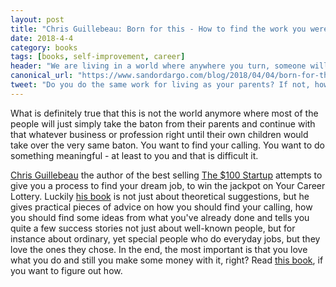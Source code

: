 ```yaml
---
layout: post
title: "Chris Guillebeau: Born for this - How to find the work you were meant to do"
date: 2018-4-4
category: books
tags: [books, self-improvement, career]
header: "We are living in a world where anywhere you turn, someone will bark in your face how successful he or she is. How much he likes his life and that if you are not a zillionaire by the age of 30 you are nothing but a douchebag. Okay, this might sound like a little bit of exaggeration, but not that much to be honest."
canonical_url: "https://www.sandordargo.com/blog/2018/04/04/born-for-this"
tweet: "Do you do the same work for living as your parents? If not, how did you find your calling? Have you found it in fact?"
---
```

What is definitely true that this is not the world anymore where most of the people will just simply take the baton from their parents and continue with that whatever business or profession right until their own children would take over the very same baton. You want to find your calling. You want to do something meaningful - at least to you and that is difficult it.

[Chris Guillebeau](https://chrisguillebeau.com/) the author of the best selling [The $100 Startup](http://amzn.to/2HxxTT0) attempts to give you a process to find your dream job, to win the jackpot on Your Career Lottery. Luckily [his book](http://amzn.to/2DpcEQQ) is not just about theoretical suggestions, but he gives practical pieces of advice on how you should find your calling, how you should find some ideas from what you've already done and tells you quite a few success stories not just about well-known people, but for instance about ordinary, yet special people who do everyday jobs, but they love the ones they chose. In the end, the most important is that you love what you do and still you make some money with it, right? Read [this book](http://amzn.to/2DpcEQQ), if you want to figure out how.